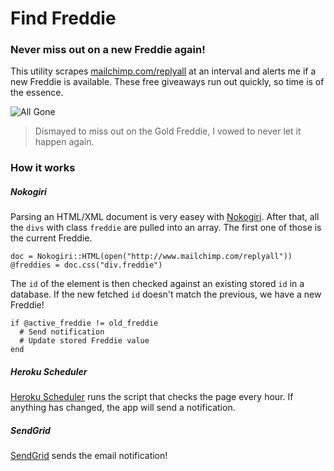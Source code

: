 # Find Freddie
### Never miss out on a new Freddie again!

This utility scrapes [mailchimp.com/replyall](http://mailchimp.com/replyall/) at an interval and alerts me if a new Freddie is available. These free giveaways run out quickly, so time is of the essence.

![All Gone](https://dl.dropboxusercontent.com/u/7583033/github/all_gone.png)

> Dismayed to miss out on the Gold Freddie, I vowed to never let it happen again.

### How it works

##### Nokogiri

Parsing an HTML/XML document is very easey with [Nokogiri](http://www.nokogiri.org/). After that, all the `divs` with class `freddie` are pulled into an array. The first one of those is the current Freddie.

```
doc = Nokogiri::HTML(open("http://www.mailchimp.com/replyall"))
@freddies = doc.css("div.freddie")
```

The `id` of the element is then checked against an existing stored `id` in a database. If the new fetched `id` doesn't match the previous, we have a new Freddie!

```
if @active_freddie != old_freddie
  # Send notification
  # Update stored Freddie value
end
```

##### Heroku Scheduler

[Heroku Scheduler](https://elements.heroku.com/addons/scheduler) runs the script that checks the page every hour. If anything has changed, the app will send a notification.

##### SendGrid

[SendGrid](https://elements.heroku.com/addons/sendgrid) sends the email notification!
